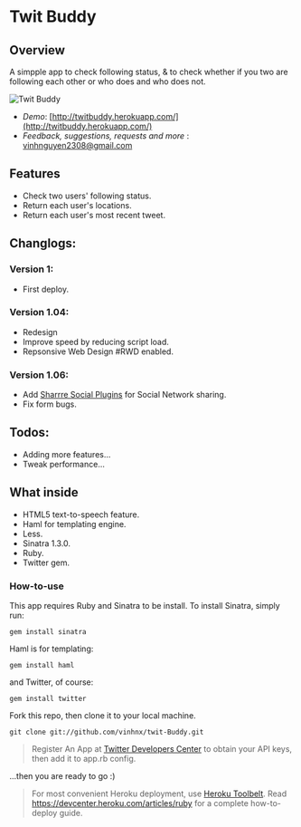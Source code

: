 # Twit Buddy

## Overview
A simpple app to check following status, & to check whether if you two are following each other or who does and who does not.

![Twit Buddy](http://imgur.com/RuL3Y.png)

* *Demo*: [http://twitbuddy.herokuapp.com/](http://twitbuddy.herokuapp.com/)
* *Feedback, suggestions, requests and more* : vinhnguyen2308@gmail.com

## Features

* Check two users' following status.
* Return each user's locations.
* Return each user's most recent tweet.

## Changlogs:
### Version 1:
* First deploy.

### Version 1.04:
* Redesign
* Improve speed by reducing script load.
* Repsonsive Web Design #RWD enabled.

### Version 1.06:
* Add [Sharrre Social Plugins](http://sharrre.com) for Social Network sharing.
* Fix form bugs.

## Todos:
* Adding more features...
* Tweak performance...


## What inside

* HTML5 text-to-speech feature.
* Haml for templating engine.
* Less.
* Sinatra 1.3.0.
* Ruby.
* Twitter gem.

### How-to-use

This app requires Ruby and Sinatra to be install. 
To install Sinatra, simply run:

`gem install sinatra`

Haml is for templating:

`gem install haml`

and Twitter, of course:

`gem install twitter`

Fork this repo, then clone it to your local machine.

`git clone git://github.com/vinhnx/twit-Buddy.git`

> Register An App at [Twitter Developers Center](https://dev.twitter.com/apps) to obtain your API keys, then add it to app.rb config.

...then you are ready to go :)

> For most convenient Heroku deployment, use [Heroku Toolbelt](https://toolbelt.heroku.com). 
> Read https://devcenter.heroku.com/articles/ruby for a complete how-to-deploy guide.